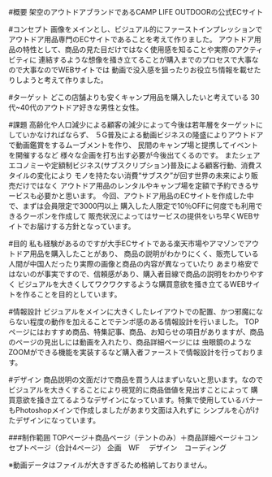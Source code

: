 #概要
架空のアウトドアブランドであるCAMP LIFE OUTDOORの公式ECサイト
		
#コンセプト
画像をメインとし、ビジュアル的にファーストインプレッションでアウトドア用品専門のECサイトであることを考えて作りました。
アウトドア用品の特性として、商品の見た目だけではなく使用感を知ることや実際のアクティビティに
連結するような想像を掻き立てることが購入までのプロセスで大事なので大事なのでWEBサイトでは
動画で没入感を狙ったりお役立ち情報を載せたりしようと考えて作りました。
		
#ターゲット
どこの店舗よりも安くキャンプ用品を購入したいと考えている
30代~40代のアウトドア好きな男性と女性。
		
#課題
高齢化や人口減少による顧客の減少によって今後は若年層をターゲットにしていかなければならず、
５G普及による動画ビジネスの隆盛によりアウトドアで動画鑑賞をするムーブメントを作り、
民間のキャンプ場と提携してイベントを開催するなど
様々な企画を打ち出す必要が今後出てくるのです。
またシェアエコノミーや定額制ビジネス(サブスクリプション)普及による顧客行動、消費スタイルの変化により
モノを持たない消費“サブスク”が回す世界の未来により販売だけではなく
アウトドア用品のレンタルやキャンプ場を定額で予約できるサービスも必要かと思います。
今回、アウトドア用品のECサイトを作成した中で、まずは会員限定で3000円以上
購入した人限定で10％OFFに何度でも利用できるクーポンを作成して
販売状況によってはサービスの提供をいち早くWEBサイトでお届けする方針となっています。
		
#目的
私も経験があるのですが大手ECサイトである楽天市場やアマゾンでアウトドア用品を購入したことがあり、
商品の説明がわかりにくく、販売している人間が中国人だったり実際の画像と商品の内容が異なっていたり
あまり格安ではないのが事実ですので、信頼感があり、購入者目線で商品の説明をわかりやすく
ビジュアルを大きくしてワクワクするような購買意欲を掻き立てるWEBサイトを作ることを目的としています。
		
#情報設計
ビジュアルをメインに大きくしたレイアウトでの配置、かつ邪魔にならない程度の動作を加えることでテンポ感のある情報設計を行いました。
TOPページにはおすすめ商品、特集記事、商品、お知らせの項目がありますが、商品のページの見出しには動画を入れたり、商品詳細ページには
虫眼鏡のようなZOOMができる機能を実装するなど購入者ファーストで情報設計を行っております。


#デザイン
商品説明の文面だけで商品を買う人はまずいないと思います。なのでビジュアルを大きくすることにより視覚的に商品価値を見出すことによって
購買意欲を掻き立てるようなデザインになっています。特集で使用しているバナーもPhotoshopメインで作成しましたがあまり文面は入れずに
シンプルを心がけたデザインになっています。

###制作範囲
TOPページ＋商品ページ（テントのみ）＋商品詳細ページ＋コンセプトページ（合計4ページ）
企画　WF 　デザイン　コーディング

※動画データはファイルが大きすぎるため格納しておりません。
